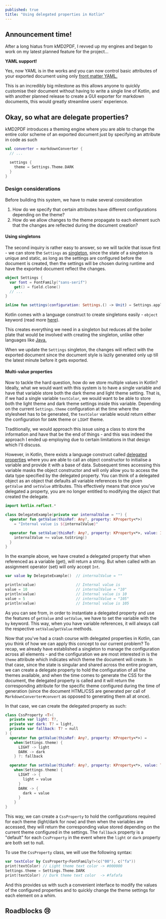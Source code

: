 ```yaml
---
published: true
title: "Using delegated properties in Kotlin"
---
```


## Announcement time!
After a long hiatus from kMD2PDF, I revved up my engines and began to work on my latest planned feature for the 
project...

**YAML support!**

Yes, now YAML is in the works and you can now control basic attributes of your exported document using only 
[front matter YAML.](https://jekyllrb.com/docs/front-matter/)

This is an incredibly big milestone as this allows anyone to quickly customise their document without having to write a
single line of Kotlin, and with another planned release to create a GUI exporter for markdown documents, this would 
greatly streamline users' experience.

## Okay, so what are delegate properties?
kMD2PDF introduces a theming engine where you are able to change the entire color scheme of an exported document just by
specifying an attribute in code as such

```kotlin
val converter = markdownConverter {
  // ...

  settings {
    theme = Settings.Theme.DARK
  }  
}
```

### Design considerations
Before building this system, we have to make several consideration

1. How do we specify that certain attributes have different configurations depending on the theme?
2. How do we allow changes to the theme propagate to each element such that the changes are reflected during the 
   document creation?

#### Using singletons
The second inquiry is rather easy to answer, so we will tackle that issue first - we can store the `Settings` as 
[singleton](https://en.wikipedia.org/wiki/Singleton_pattern), since the state of a singleton is unique and static, as 
long as the settings are configured before the document is created, then the settings will be chosen during runtime and 
have the exported document reflect the changes.

```kotlin
object Settings {
  var font = FontFamily("sans-serif")
    get() = field.clone()
  // ...
}

inline fun settings(configuration: Settings.() -> Unit) = Settings.apply(configuration)
```

Kotlin comes with a language construct to create singletons easily - `object` keyword (read more 
[here](https://kotlinlang.org/docs/reference/object-declarations.html#object-declarations)).

This creates everything we need in a singleton but reduces all the boiler plate that would be involved with creating 
the singleton, unlike other languages like [Java.](https://www.geeksforgeeks.org/singleton-class-java/)

When we update the `Settings` singleton, the changes will reflect with the exported document since the document style is
lazily generated only up till the latest minute before it gets exported.

#### Multi-value properties
Now to tackle the hard question, how do we store multiple values in Kotlin? Ideally, what we would want with this system
is to have a single variable and have that variable store both the dark theme and light theme setting. That is, if we 
had a single variable `textColor`, we would want to be able to store both the light theme and dark theme settings inside 
this variable. Depending on the current `Settings.theme` configuration at the time where the stylesheet has to be 
generated, the `textColor` variable would return either the configuration for `DARK` theme or `LIGHT` theme.

Traditionally, we would approach this issue using a class to store the information and have that be the end of things - 
and this was indeed the approach I ended up employing due to certain limitations in that design which I'll discuss.

However, in Kotlin, there exists a language construct called 
[delegated properties](https://kotlinlang.org/docs/reference/delegated-properties.html) where you are able to call an 
object constructor to initialise a variable and provide it with a base of data. Subsequent times accessing this variable
masks the object constructor and will only allow you to access the data type specified by the delegated property. You 
can think of a delegated object as an object that defaults all variable references to the given `getValue` and 
`setValue` attributes. This effectively means that once you've delegated a property, you are no longer entitled to 
modifying the object that created the delegate.

```kotlin
import kotlin.reflect.*

class DelegateExample(private var internalValue = "") {
  operator fun getValue(thisRef: Any?, property: KProperty<*>) 
    = "Internal value is ${internalValue}"

  operator fun setValue(thisRef: Any?, property: KProperty<*>, value: Int) {
    internalValue += value.toString()
  }
}
```

In the example above, we have created a delegated property that when referenced as a variable (get), will return a 
string. But when called with an assignment operator (set) will only accept `Int`.

```kotlin
var value by DelegateExample()  // internalValue = ""

println(value)                  // Internal value is 
value = 10                      // internalValue = "10"
println(value)                  // Internal value is 10
value = 5                       // internalValue = "105"
println(value)                  // Internal value is 105
```

As you can see from, in order to instantiate a delegated property and use the features of `getValue` and `setValue`, we
have to set the variable with the `by` keyword. This way, when you have variable references, it will always call the 
respective `setValue`/`getValue` methods.

Now that you've had a crash course with delegated properties in Kotlin, can you think of how we can apply this concept 
to our current problem? To recap, we already have established a singleton to manage the configuration across all 
elements - and the configuration we are most interested in is the `theme` attribute which indicates which theme the 
document will create. In that case, since the state is singular and shared across the entire program, we can create a 
delegate property to hold the configuration of all the themes available, and when the time comes to generate the CSS for
the document, the delegated property is called and it will return the corresponding attribute for the specific theme 
configured during the time of generation (since the document HTML/CSS are generated per call of 
`MarkdownConverter#convert` as opposed to generating them all at once).

In that case, we can create the delegated property as such:

```kotlin
class CssProperty <T>(
  private var light: T?,
  private var dark: T? = light,
  private var fallback: T? = null
) {
  operator fun getValue(thisRef: Any?, property: KProperty<*>) =
    when(Settings.theme) {
      LIGHT -> light
      DARK -> dark
    } ?: fallback

  operator fun setValue(thisRef: Any?, property: KProperty<*>, value: T?) =
    when(Settings.theme) {
      LIGHT -> {
        light = value
      }
      DARK -> {
        dark = value
      }
    }
}
```

This way, we can create a `CssProperty` to hold the configurations required for each theme (light/dark for now) and then
when the variables are accessed, they will return the corresponding value stored depending on the current theme 
configured in the settings. The `fallback` property is a "default" for each `CssProperty` in the event where the `light`
or `dark` property are both set to null.

To use the `CssProperty` class, we will use the following syntax:

```kotlin
var textColor by CssProperty<FontFamily?>(c("00"), c("fa"))
print(textColor) // Light theme text color -> #000000
Settings.theme = Settings.Theme.DARK
print(textColor) // Dark theme text color  -> #fafafa
```

And this provides us with such a convenient interface to modify the values of the configured properties and to quickly
change the theme settings for each element on a whim.

## Roadblocks 😢